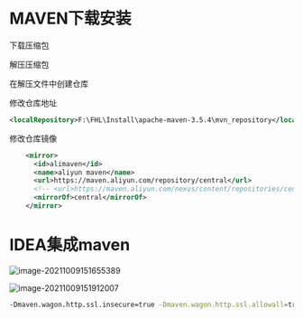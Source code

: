 # MAVEN下载安装

下载压缩包

解压压缩包

在解压文件中创建仓库

修改仓库地址

```xml
<localRepository>F:\FHL\Install\apache-maven-3.5.4\mvn_repository</localRepository>
```

修改仓库镜像

```xml
    <mirror>
      <id>alimaven</id>  
      <name>aliyun maven</name>  
      <url>https://maven.aliyun.com/repository/central</url>
      <!-- <url>https://maven.aliyun.com/nexus/content/repositories/central</url> -->
      <mirrorOf>central</mirrorOf>
    </mirror>
```



# IDEA集成maven

![image-20211009151655389](C:\Users\qyx\AppData\Roaming\Typora\typora-user-images\image-20211009151655389.png)

![image-20211009151912007](C:\Users\qyx\AppData\Roaming\Typora\typora-user-images\image-20211009151912007.png)

```bash
-Dmaven.wagon.http.ssl.insecure=true -Dmaven.wagon.http.ssl.allowall=true -Dmaven.wagon.http.ssl.ignore.validity.dates=true
```

